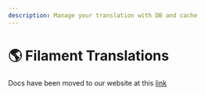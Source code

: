 ```yaml
---
description: Manage your translation with DB and cache
---
```


# 🌎 Filament Translations

Docs have been moved to our website at this [link](https://tomatophp.com/en/open-source/filament-translations)
